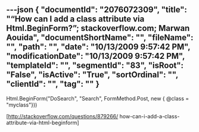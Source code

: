---json
{
  "documentId": "2076072309",
  "title": "“How can I add a class attribute via Html.BeginForm?”; stackoverflow.com; Marwan Aouida",
  "documentShortName": "",
  "fileName": "",
  "path": "",
  "date": "10/13/2009 9:57:42 PM",
  "modificationDate": "10/13/2009 9:57:42 PM",
  "templateId": "",
  "segmentId": "83",
  "isRoot": "False",
  "isActive": "True",
  "sortOrdinal": "",
  "clientId": "",
  "tag": ""
}
---

Html.BeginForm(&quot;DoSearch&quot;, &quot;Search&quot;,
    FormMethod.Post, new { @class = &quot;myclass&quot;}))

[http://stackoverflow.com/questions/879266/
    how-can-i-add-a-class-attribute-via-html-beginform]
